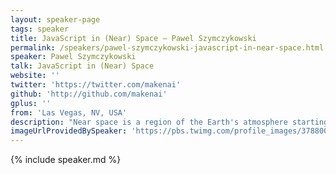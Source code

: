 ```yaml
---
layout: speaker-page
tags: speaker
title: JavaScript in (Near) Space – Pawel Szymczykowski
permalink: /speakers/pawel-szymczykowski-javascript-in-near-space.html
speaker: Pawel Szymczykowski
talk: JavaScript in (Near) Space
website: ''
twitter: 'https://twitter.com/makenai'
github: 'http://github.com/makenai'
gplus: ''
from: 'Las Vegas, NV, USA'
description: "Near space is a region of the Earth's atmosphere starting at 20 km, high enough to boil water at body temperature.  With a little bit of preparation, you can launch a ballon carrying a payload of sensors and cameras driven by JavaScript into near space at twice the height that commercial airlines can fly.  I will guide you through the hardware, software and red tape you should be familiar with to create your own high altitude experiments. Let's take back cloud computing!"
imageUrlProvidedBySpeaker: 'https://pbs.twimg.com/profile_images/378800000727854552/95fb0fd4e7990293250d60b5149d1da7.jpeg'
---
```


{% include speaker.md %}
